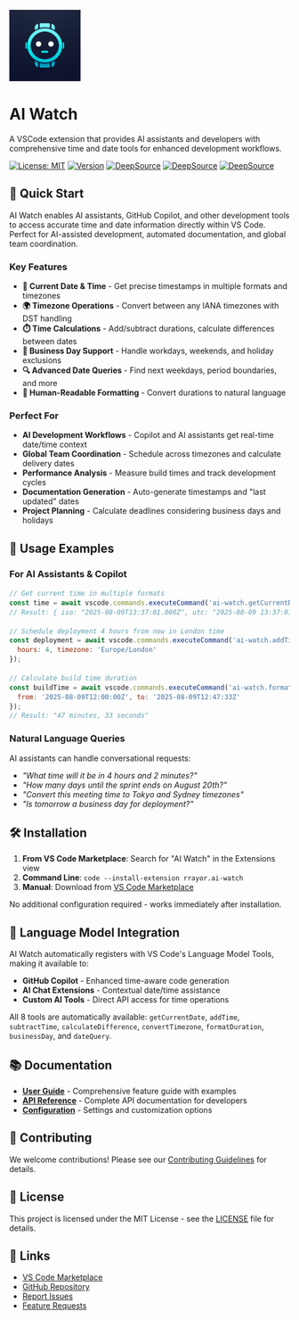 ![AI Watch Logo](icon.png)
# AI Watch


A VSCode extension that provides AI assistants and developers with comprehensive time and date tools for enhanced development workflows.

[![License: MIT](https://img.shields.io/badge/License-MIT-yellow.svg)](https://opensource.org/licenses/MIT)
[![Version](https://img.shields.io/visual-studio-marketplace/v/rrayor.ai-watch)](https://marketplace.visualstudio.com/items?itemName=rrayor.ai-watch)
[![DeepSource](https://app.deepsource.com/gh/Rrayor/ai-watch.svg/?label=code+coverage&show_trend=true&token=O815bGyhxkzJ8iP3CzF__zVe)](https://app.deepsource.com/gh/Rrayor/ai-watch/)
[![DeepSource](https://app.deepsource.com/gh/Rrayor/ai-watch.svg/?label=active+issues&show_trend=true&token=O815bGyhxkzJ8iP3CzF__zVe)](https://app.deepsource.com/gh/Rrayor/ai-watch/)
[![DeepSource](https://app.deepsource.com/gh/Rrayor/ai-watch.svg/?label=resolved+issues&show_trend=true&token=O815bGyhxkzJ8iP3CzF__zVe)](https://app.deepsource.com/gh/Rrayor/ai-watch/)

## 🚀 Quick Start

AI Watch enables AI assistants, GitHub Copilot, and other development tools to access accurate time and date information directly within VS Code. Perfect for AI-assisted development, automated documentation, and global team coordination.

### Key Features

- **📅 Current Date & Time** - Get precise timestamps in multiple formats and timezones
- **🌍 Timezone Operations** - Convert between any IANA timezones with DST handling  
- **⏱️ Time Calculations** - Add/subtract durations, calculate differences between dates
- **💼 Business Day Support** - Handle workdays, weekends, and holiday exclusions
- **🔍 Advanced Date Queries** - Find next weekdays, period boundaries, and more
- **🎨 Human-Readable Formatting** - Convert durations to natural language

### Perfect For

- **AI Development Workflows** - Copilot and AI assistants get real-time date/time context
- **Global Team Coordination** - Schedule across timezones and calculate delivery dates  
- **Performance Analysis** - Measure build times and track development cycles
- **Documentation Generation** - Auto-generate timestamps and "last updated" dates
- **Project Planning** - Calculate deadlines considering business days and holidays

## 📖 Usage Examples

### For AI Assistants & Copilot

```javascript
// Get current time in multiple formats
const time = await vscode.commands.executeCommand('ai-watch.getCurrentDate');
// Result: { iso: "2025-08-09T13:37:01.000Z", utc: "2025-08-09 13:37:01", local: "2025-08-09 09:37:01" }

// Schedule deployment 4 hours from now in London time
const deployment = await vscode.commands.executeCommand('ai-watch.addTime', {
  hours: 4, timezone: 'Europe/London'
});

// Calculate build time duration
const buildTime = await vscode.commands.executeCommand('ai-watch.formatDuration', {
  from: '2025-08-09T12:00:00Z', to: '2025-08-09T12:47:33Z'
});
// Result: "47 minutes, 33 seconds"
```

### Natural Language Queries

AI assistants can handle conversational requests:
- *"What time will it be in 4 hours and 2 minutes?"*
- *"How many days until the sprint ends on August 20th?"*
- *"Convert this meeting time to Tokyo and Sydney timezones"*
- *"Is tomorrow a business day for deployment?"*

## 🛠️ Installation

1. **From VS Code Marketplace**: Search for "AI Watch" in the Extensions view
2. **Command Line**: `code --install-extension rrayor.ai-watch`
3. **Manual**: Download from [VS Code Marketplace](https://marketplace.visualstudio.com/items?itemName=rrayor.ai-watch)

No additional configuration required - works immediately after installation.

## 🤖 Language Model Integration

AI Watch automatically registers with VS Code's Language Model Tools, making it available to:
- **GitHub Copilot** - Enhanced time-aware code generation
- **AI Chat Extensions** - Contextual date/time assistance  
- **Custom AI Tools** - Direct API access for time operations

All 8 tools are automatically available: `getCurrentDate`, `addTime`, `subtractTime`, `calculateDifference`, `convertTimezone`, `formatDuration`, `businessDay`, and `dateQuery`.

## 📚 Documentation

- **[User Guide](docs/USER_GUIDE.md)** - Comprehensive feature guide with examples
- **[API Reference](docs/API_REFERENCE.md)** - Complete API documentation for developers
- **[Configuration](docs/CONFIGURATION.md)** - Settings and customization options

## 🤝 Contributing

We welcome contributions! Please see our [Contributing Guidelines](CONTRIBUTING.md) for details.

## 📄 License

This project is licensed under the MIT License - see the [LICENSE](LICENSE) file for details.

## 🔗 Links

- [VS Code Marketplace](https://marketplace.visualstudio.com/items?itemName=rrayor.ai-watch)
- [GitHub Repository](https://github.com/Rrayor/copilot-watch)
- [Report Issues](https://github.com/Rrayor/copilot-watch/issues)
- [Feature Requests](https://github.com/Rrayor/copilot-watch/issues/new?template=feature_request.md)